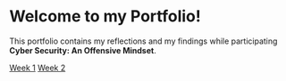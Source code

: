 # Welcome to my Portfolio!

This portfolio contains my reflections and my findings while participating **Cyber Security: An Offensive Mindset**.

[Week 1](.week1)
[Week 2](.week2)
